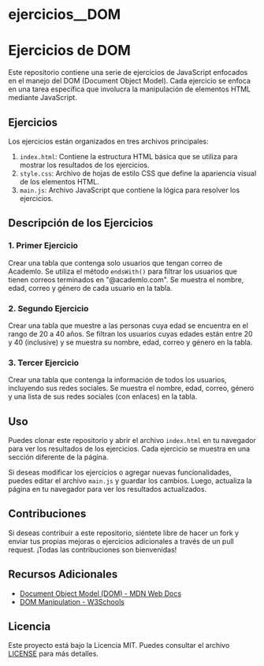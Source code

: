 # ejercicios__DOM

# Ejercicios de DOM

Este repositorio contiene una serie de ejercicios de JavaScript enfocados en el manejo del DOM (Document Object Model). Cada ejercicio se enfoca en una tarea específica que involucra la manipulación de elementos HTML mediante JavaScript.

## Ejercicios

Los ejercicios están organizados en tres archivos principales:

1. `index.html`: Contiene la estructura HTML básica que se utiliza para mostrar los resultados de los ejercicios.
2. `style.css`: Archivo de hojas de estilo CSS que define la apariencia visual de los elementos HTML.
3. `main.js`: Archivo JavaScript que contiene la lógica para resolver los ejercicios.

## Descripción de los Ejercicios

### 1. Primer Ejercicio

Crear una tabla que contenga solo usuarios que tengan correo de Academlo. Se utiliza el método `endsWith()` para filtrar los usuarios que tienen correos terminados en "@academlo.com". Se muestra el nombre, edad, correo y género de cada usuario en la tabla.

### 2. Segundo Ejercicio

Crear una tabla que muestre a las personas cuya edad se encuentra en el rango de 20 a 40 años. Se filtran los usuarios cuyas edades están entre 20 y 40 (inclusive) y se muestra su nombre, edad, correo y género en la tabla.

### 3. Tercer Ejercicio

Crear una tabla que contenga la información de todos los usuarios, incluyendo sus redes sociales. Se muestra el nombre, edad, correo, género y una lista de sus redes sociales (con enlaces) en la tabla.

## Uso

Puedes clonar este repositorio y abrir el archivo `index.html` en tu navegador para ver los resultados de los ejercicios. Cada ejercicio se muestra en una sección diferente de la página.

Si deseas modificar los ejercicios o agregar nuevas funcionalidades, puedes editar el archivo `main.js` y guardar los cambios. Luego, actualiza la página en tu navegador para ver los resultados actualizados.

## Contribuciones

Si deseas contribuir a este repositorio, siéntete libre de hacer un fork y enviar tus propias mejoras o ejercicios adicionales a través de un pull request. ¡Todas las contribuciones son bienvenidas!

## Recursos Adicionales

- [Document Object Model (DOM) - MDN Web Docs](https://developer.mozilla.org/en-US/docs/Web/API/Document_Object_Model)
- [DOM Manipulation - W3Schools](https://www.w3schools.com/js/js_htmldom.asp)

## Licencia

Este proyecto está bajo la Licencia MIT. Puedes consultar el archivo [LICENSE](LICENSE) para más detalles.


